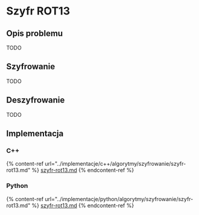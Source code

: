 # Szyfr ROT13

## Opis problemu

TODO

## Szyfrowanie

TODO

## Deszyfrowanie

TODO

## Implementacja

### C++

{% content-ref url="../implementacje/c++/algorytmy/szyfrowanie/szyfr-rot13.md" %}
[szyfr-rot13.md](../implementacje/c++/algorytmy/szyfrowanie/szyfr-rot13.md)
{% endcontent-ref %}

### Python

{% content-ref url="../implementacje/python/algorytmy/szyfrowanie/szyfr-rot13.md" %}
[szyfr-rot13.md](../implementacje/python/algorytmy/szyfrowanie/szyfr-rot13.md)
{% endcontent-ref %}
